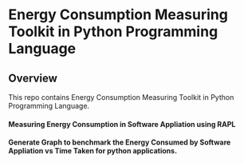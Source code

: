 # Energy Consumption Measuring Toolkit in Python Programming Language

## Overview

This repo contains Energy Consumption Measuring Toolkit in Python Programming Language.

#### Measuring Energy Consumption in Software Appliation using RAPL

#### Generate Graph to benchmark the Energy Consumed by Software Appliation vs Time Taken for python applications.